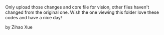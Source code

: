 Only upload those changes and core file for vision, other files haven't changed from the original one.
Wish the one viewing this folder love these codes and have a nice day!

by Zihao Xue
